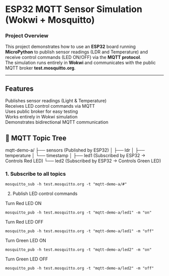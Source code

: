 # ESP32 MQTT Sensor Simulation (Wokwi + Mosquitto)

###  Project Overview
This project demonstrates how to use an **ESP32** board running **MicroPython** to publish sensor readings (LDR and Temperature) and receive control commands (LED ON/OFF) via the **MQTT protocol**.  
The simulation runs entirely in **Wokwi** and communicates with the public MQTT broker **test.mosquitto.org**.

---

##  Features
 Publishes sensor readings (Light & Temperature)  
 Receives LED control commands via MQTT  
 Uses public broker for easy testing  
 Works entirely in Wokwi simulation  
 Demonstrates bidirectional MQTT communication  

## 🌳 MQTT Topic Tree

mqtt-demo-a/
├── sensors               (Published by ESP32)
│   ├── ldr
│   ├── temperature
│   └── timestamp
│
├── led1                  (Subscribed by ESP32 → Controls Red LED)
└── led2                  (Subscribed by ESP32 → Controls Green LED)


###  1. Subscribe to all topics

    mosquitto_sub -h test.mosquitto.org -t "mqtt-demo-a/#"

2. Publish LED control commands

Turn Red LED ON

    mosquitto_pub -h test.mosquitto.org -t "mqtt-demo-a/led1" -m "on"


Turn Red LED OFF

    mosquitto_pub -h test.mosquitto.org -t "mqtt-demo-a/led1" -m "off"


Turn Green LED ON

    mosquitto_pub -h test.mosquitto.org -t "mqtt-demo-a/led2" -m "on"


Turn Green LED OFF

    mosquitto_pub -h test.mosquitto.org -t "mqtt-demo-a/led2" -m "off"

